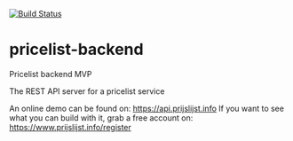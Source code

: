 [![Build Status](https://travis-ci.com/acidjunk/pricelist-backend.svg?branch=master)](https://travis-ci.com/acidjunk/pricelist-backend)

# pricelist-backend

Pricelist backend MVP

The REST API server for a pricelist service

An online demo can be found on: https://api.prijslijst.info
If you want to see what you can build with it, grab a free account on: https://www.prijslijst.info/register
